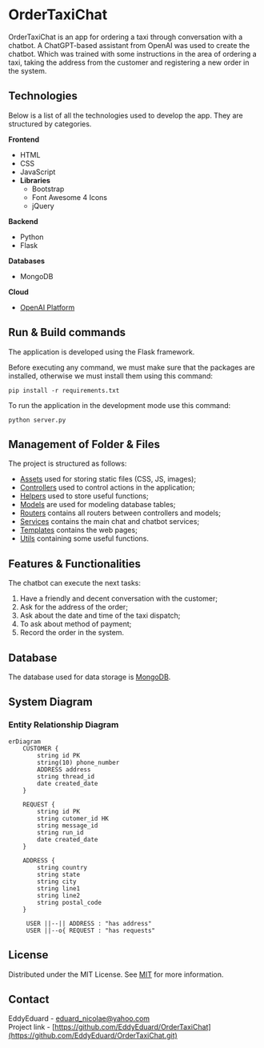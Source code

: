 # OrderTaxiChat

OrderTaxiChat is an app for ordering a taxi through conversation with a chatbot. A ChatGPT-based assistant from OpenAI was used to create the chatbot. Which was trained with some instructions in the area of ordering a taxi, taking the address from the customer and registering a new order in the system.

## Technologies

Below is a list of all the technologies used to develop the app. They are structured by categories.

**Frontend**
   - HTML
   - CSS
   - JavaScript
   - **Libraries**
     - Bootstrap
     - Font Awesome 4 Icons
     - jQuery

**Backend**
   - Python
   - Flask

**Databases**
   - MongoDB

**Cloud**
   - [OpenAI Platform](https://platform.openai.com/docs/overview)

## Run & Build commands

The application is developed using the Flask framework.

Before executing any command, we must make sure that the packages are installed, otherwise we must install them using this command:
```
pip install -r requirements.txt
```

To run the application in the development mode use this command:
```
python server.py
```

## Management of Folder & Files

The project is structured as follows:

- [Assets](https://github.com/EddyEduard/OrderTaxiChat/tree/main/assets) used for storing static files (CSS, JS, images);
- [Controllers](https://github.com/EddyEduard/OrderTaxiChat/tree/main/controllers) used to control actions in the application;
- [Helpers](https://github.com/EddyEduard/OrderTaxiChat/tree/main/helpers) used to store useful functions;
- [Models](https://github.com/EddyEduard/OrderTaxiChat/tree/main/models) are used for modeling database tables;
- [Routers](https://github.com/EddyEduard/OrderTaxiChat/tree/main/routers) contains all routers between controllers and models;
- [Services](https://github.com/EddyEduard/OrderTaxiChat/tree/main/services) contains the main chat and chatbot services;
- [Templates](https://github.com/EddyEduard/OrderTaxiChat/tree/main/templates) contains the web pages;
- [Utils](https://github.com/EddyEduard/OrderTaxiChat/tree/main/utils) containing some useful functions.

## Features & Functionalities

The chatbot can execute the next tasks:

1. Have a friendly and decent conversation with the customer;
2. Ask for the address of the order;
3. Ask about the date and time of the taxi dispatch;
4. To ask about method of payment;
5. Record the order in the system.

## Database

The database used for data storage is [MongoDB](https://www.mongodb.com/).

## System Diagram

### Entity Relationship Diagram

```mermaid
erDiagram
    CUSTOMER {
        string id PK
        string(10) phone_number
        ADDRESS address
        string thread_id
        date created_date
    }

    REQUEST {
        string id PK
        string cutomer_id HK
        string message_id
        string run_id
        date created_date
    }

    ADDRESS {
        string country
        string state
        string city
        string line1
        string line2
        string postal_code
    }

     USER ||--|| ADDRESS : "has address"
     USER ||--o{ REQUEST : "has requests"
```

## License
Distributed under the MIT License. See [MIT](https://github.com/EddyEduard/OrderTaxiChat/blob/master/LICENSE) for more information.

## Contact
EddyEduard - [eduard_nicolae@yahoo.com](mailTo:eduard_nicolae@yahoo.com)
\
Project link - [https://github.com/EddyEduard/OrderTaxiChat](https://github.com/EddyEduard/OrderTaxiChat.git)
